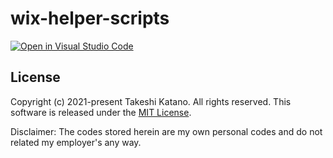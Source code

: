 # wix-helper-scripts

[![Open in Visual Studio Code](https://open.vscode.dev/badges/open-in-vscode.svg)](https://open.vscode.dev/tksh164/wix-helper-scripts)

## License

Copyright (c) 2021-present Takeshi Katano. All rights reserved. This software is released under the [MIT License](https://github.com/tksh164/wix-helper-scripts/blob/master/LICENSE).

Disclaimer: The codes stored herein are my own personal codes and do not related my employer's any way.
